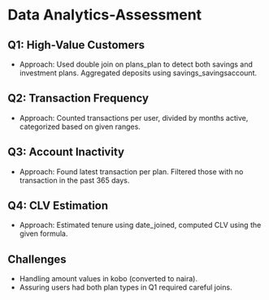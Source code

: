 # Data Analytics-Assessment

## Q1: High-Value Customers
- Approach: Used double join on plans_plan to detect both savings and investment plans. Aggregated deposits using savings_savingsaccount.

## Q2: Transaction Frequency
- Approach: Counted transactions per user, divided by months active, categorized based on given ranges.

## Q3: Account Inactivity
- Approach: Found latest transaction per plan. Filtered those with no transaction in the past 365 days.

## Q4: CLV Estimation
- Approach: Estimated tenure using date_joined, computed CLV using the given formula.

## Challenges
- Handling amount values in kobo (converted to naira).
- Assuring users had both plan types in Q1 required careful joins.
